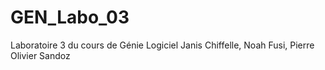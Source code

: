 # GEN_Labo_03
Laboratoire 3 du cours de Génie Logiciel
Janis Chiffelle, Noah Fusi, Pierre Olivier Sandoz